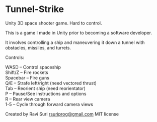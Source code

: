 # Tunnel-Strike
Unity 3D space shooter game.  Hard to control.

This is a game I made in Unity prior to becoming a software developer.

It involves controlling a ship and maneuvering it down a tunnel with obstacles, missiles, and turrets.

Controls:  

WASD – Control spaceship  
Shift/Z – Fire rockets  
Spacebar – Fire guns  
Q/E – Strafe left/right (need vectored thrust)  
Tab – Reorient ship (need reorientator)  
P – Pause/See instructions and options  
R – Rear view camera  
1-5 – Cycle through forward camera views  

Created by Ravi Suri
rsuriprog@gmail.com
MIT license
